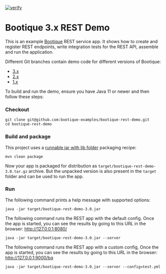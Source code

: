 [![verify](https://github.com/bootique-examples/bootique-rest-demo/actions/workflows/verify.yml/badge.svg)](https://github.com/bootique-examples/bootique-rest-demo/actions/workflows/verify.yml)

# Bootique 3.x REST Demo 

This is an example [Bootique](http://bootique.io) REST service app. It shows how to create and register REST 
endpoints, write integration tests for the REST API, assemble and run the application.

Different Git branches contain demo code for different versions of Bootique:

* [3.x](https://github.com/bootique-examples/bootique-rest-demo/)
* [2.x](https://github.com/bootique-examples/bootique-rest-demo/tree/2.x)
* [1.x](https://github.com/bootique-examples/bootique-rest-demo/tree/1.x)

To build and run the demo, ensure you have Java 11 or newer and then follow these steps:

### Checkout
```
git clone git@github.com:bootique-examples/bootique-rest-demo.git
cd bootique-rest-demo
```

### Build and package

This project uses a [runnable jar with lib folder](https://bootique.io/docs/3.x/bootique-docs/#runnable-jar-with-lib) 
packaging recipe:

```
mvn clean package
```
Now your app is packaged for distribution as `target/bootique-rest-demo-3.0.tar.gz` archive. But the unpacked version 
is also present in the `target` folder and can be used to run the app.

### Run

The following command prints a help message with supported options:
```
java -jar target/bootique-rest-demo-3.0.jar 
```

The following command runs the REST app with the default config. Once the app is started, you can see the results by
going to this URL in the browser: http://127.0.0.1:8080/
```
java -jar target/bootique-rest-demo-3.0.jar --server
```

The following command runs the REST app with a custom config, Once the app is started, you can see the results by
going to this URL in the browser: http://127.0.0.1:9000/bq
```
java -jar target/bootique-rest-demo-3.0.jar --server --config=test.yml
```
